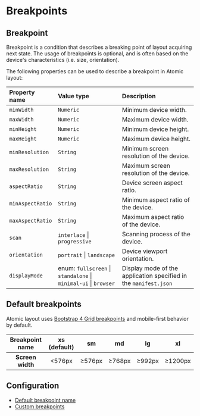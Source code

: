 # Breakpoints

## Breakpoint

Breakpoint is a condition that describes a breaking point of layout acquiring next state. The usage of breakpoints is optional, and is often based on the device's characteristics \(i.e. size, orientation\).

The following properties can be used to describe a breakpoint in Atomic layout:

| **Property name** | **Value type** | **Description** |
| :--- | :--- | :--- |
| `minWidth` | `Numeric` | Minimum device width. |
| `maxWidth` | `Numeric` | Maximum device width. |
| `minHeight` | `Numeric` | Minimum device height. |
| `maxHeight` | `Numeric` | Maximum device height. |
| `minResolution` | `String` | Minimum screen resolution of the device. |
| `maxResolution` | `String` | Maximum screen resolution of the device. |
| `aspectRatio` | `String` | Device screen aspect ratio. |
| `minAspectRatio` | `String` | Minimum aspect ratio of the device. |
| `maxAspectRatio` | `String` | Maximum aspect ratio of the device. |
| `scan` | `interlace` \| `progressive` | Scanning process of the device. |
| `orientation` | `portrait` \| `landscape` | Device viewport orientation. |
| `displayMode` | enum: `fullscreen` \| `standalone` \| `minimal-ui` \| `browser` | Display mode of the application specified in the `manifest.json` |

## Default breakpoints

Atomic layout uses [Bootstrap 4 Grid breakpoints](https://getbootstrap.com/docs/4.0/layout/grid/#grid-options) and mobile-first behavior by default.

| **Breakpoint name** | **xs \(default\)** | **sm** | **md** | **lg** | **xl** |
| :---: | :---: | :---: | :---: | :---: | :---: |
| **Screen width** | &lt;576px | ≥576px | ≥768px | ≥992px | ≥1200px |

## Configuration

* [Default breakpoint name](../api/layout/configure.md#defaultbreakpointname)
* [Custom breakpoints](../api/layout/configure.md#breakpoints)



